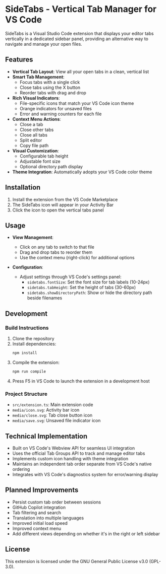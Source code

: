 # SideTabs - Vertical Tab Manager for VS Code

SideTabs is a Visual Studio Code extension that displays your editor tabs vertically in a dedicated sidebar panel, providing an alternative way to navigate and manage your open files.

## Features

- **Vertical Tab Layout**: View all your open tabs in a clean, vertical list
- **Smart Tab Management**:
  - Focus tabs with a single click
  - Close tabs using the X button
  - Reorder tabs with drag and drop
- **Rich Visual Indicators**:
  - File-specific icons that match your VS Code icon theme
  - Orange indicators for unsaved files
  - Error and warning counters for each file
- **Context Menu Actions**:
  - Close a tab
  - Close other tabs
  - Close all tabs
  - Split editor
  - Copy file path
- **Visual Customization**:
  - Configurable tab height
  - Adjustable font size
  - Optional directory path display
- **Theme Integration**: Automatically adopts your VS Code color theme

## Installation

1. Install the extension from the VS Code Marketplace
2. The SideTabs icon will appear in your Activity Bar
3. Click the icon to open the vertical tabs panel

## Usage

- **View Management**:
  - Click on any tab to switch to that file
  - Drag and drop tabs to reorder them
  - Use the context menu (right-click) for additional options

- **Configuration**:
  - Adjust settings through VS Code's settings panel:
    - `sidetabs.fontSize`: Set the font size for tab labels (10-24px)
    - `sidetabs.tabHeight`: Set the height of tabs (30-60px)
    - `sidetabs.showDirectoryPath`: Show or hide the directory path beside filenames

## Development

### Build Instructions

1. Clone the repository
2. Install dependencies:
   ```cmd
   npm install
   ```
3. Compile the extension:
   ```cmd
   npm run compile
   ```
4. Press F5 in VS Code to launch the extension in a development host

### Project Structure

- `src/extension.ts`: Main extension code
- `media/icon.svg`: Activity bar icon
- `media/close.svg`: Tab close button icon
- `media/save.svg`: Unsaved file indicator icon

## Technical Implementation

- Built on VS Code's Webview API for seamless UI integration
- Uses the official Tab Groups API to track and manage editor tabs
- Implements custom icon handling with theme integration
- Maintains an independent tab order separate from VS Code's native ordering
- Integrates with VS Code's diagnostics system for error/warning display

## Planned Improvements

- Persist custom tab order between sessions
- GitHub Copilot integration
- Tab filtering and search
- Translation into multiple languages
- Improved initial load speed
- Improved context menu
- Add different views depending on whether it's in the right or left sidebar

## License

This extension is licensed under the GNU General Public License v3.0 (GPL-3.0).
